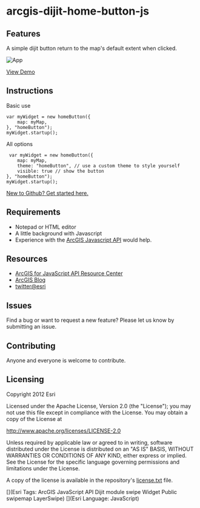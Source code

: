 # arcgis-dijit-home-button-js

## Features
A simple dijit button return to the map's default extent when clicked.

![App](https://raw.github.com/driskull/arcgis-dijit-home-button-js/master/images/demo.png)

[View Demo](http://driskull.github.com/arcgis-dijit-home-button-js/)

## Instructions

Basic use

    var myWidget = new homeButton({
        map: myMap,
    }, "homeButton");
    myWidget.startup();
    
All options
    
     var myWidget = new homeButton({
        map: myMap,
        theme: "homeButton", // use a custom theme to style yourself
        visible: true // show the button
    }, "homeButton");
    myWidget.startup();


 [New to Github? Get started here.](https://github.com/)

## Requirements

* Notepad or HTML editor
* A little background with Javascript
* Experience with the [ArcGIS Javascript API](http://www.esri.com/) would help.

## Resources

* [ArcGIS for JavaScript API Resource Center](http://help.arcgis.com/en/webapi/javascript/arcgis/index.html)
* [ArcGIS Blog](http://blogs.esri.com/esri/arcgis/)
* [twitter@esri](http://twitter.com/esri)

## Issues

Find a bug or want to request a new feature?  Please let us know by submitting an issue.

## Contributing

Anyone and everyone is welcome to contribute.

## Licensing
Copyright 2012 Esri

Licensed under the Apache License, Version 2.0 (the "License");
you may not use this file except in compliance with the License.
You may obtain a copy of the License at

   http://www.apache.org/licenses/LICENSE-2.0

Unless required by applicable law or agreed to in writing, software
distributed under the License is distributed on an "AS IS" BASIS,
WITHOUT WARRANTIES OR CONDITIONS OF ANY KIND, either express or implied.
See the License for the specific language governing permissions and
limitations under the License.

A copy of the license is available in the repository's [license.txt](https://raw.github.com/Esri/geocoder-search-widget-js/master/license.txt) file.

[](Esri Tags: ArcGIS JavaScript API Dijit module swipe Widget Public swipemap LayerSwipe)
[](Esri Language: JavaScript)